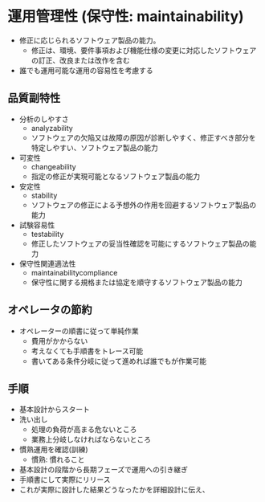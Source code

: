 # 運用管理性 (保守性: maintainability)

* 修正に応じられるソフトウェア製品の能力。
    * 修正は、環境、要件事項および機能仕様の変更に対応したソフトウェアの訂正、改良または改作を含む
* 誰でも運用可能な運用の容易性を考慮する

## 品質副特性

* 分析のしやすさ
    * analyzability
    * ソフトウェアの欠陥又は故障の原因が診断しやすく、修正すべき部分を特定しやすい、ソフトウェア製品の能力
* 可変性
    * changeability
    * 指定の修正が実現可能となるソフトウェア製品の能力
* 安定性
    * stability
    * ソフトウェアの修正による予想外の作用を回避するソフトウェア製品の能力
* 試験容易性
    * testability
    * 修正したソフトウェアの妥当性確認を可能にするソフトウェア製品の能力
* 保守性関連適法性
    * maintainabilitycompliance
    * 保守性に関する規格または協定を順守するソフトウェア製品の能力

## オペレータの節約

* オペレーターの順書に従って単純作業
    * 費用がかからない
    * 考えなくても手順書をトレース可能
    * 書いてある条件分岐に従って進めれば誰でもが作業可能

## 手順

* 基本設計からスタート
* 洗い出し
    * 処理の負荷が高まる危ないところ
    * 業務上分岐しなければならないところ
* 慣熟運用を確認(訓練)
    * 慣熟: 慣れること
* 基本設計の段階から長期フェーズで運用への引き継ぎ
* 手順書にして実際にリリース
* これが実際に設計した結果どうなったかを詳細設計に伝え、
